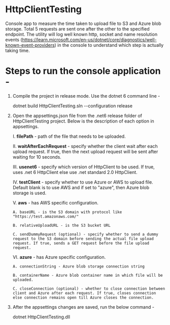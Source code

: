 # HttpClientTesting
Console app to measure the time taken to upload file to S3 and Azure blob storage. Total 5 requests are sent one after the other to the specified endpoint. The utility will log well known http, socket and name resolution events (https://learn.microsoft.com/en-us/dotnet/core/diagnostics/well-known-event-providers) in the console to understand which step is actually taking time.



# Steps to run the console application -

1. Compile the project in release mode. Use the dotnet 6 command line -

   dotnet build HttpClientTesting.sln --configuration release
   
2. Open the appsettings.json file from the .net6 release folder of HttpClientTesting project. Below is the description of each option in appsettings.
   
   I. **filePath** - path of the file that needs to be uploaded.
   
   II. **waitAfterEachRequest** - specify whether the client wait after each upload request. If true, then the next upload request will be sent after waiting for 10 seconds.
   
   III. **usenet6** - specify which version of HttpClient to be used. If true, uses .net 6 HttpClient else use .net standard 2.0 HttpClient.
   
   IV. **testClient** - specify whether to use Azure or AWS to upload file. Default blank is to use AWS and if set to "azure", then Azure blob storage is used.
   
   V. **aws** - has AWS specific configuration.
   
       A. baseURL - is the S3 domain with protocol like "https://test.amazonaws.com/"
      
       B. relativeUploadURL - is the S3 bucket URL
      
       C. sendDummyRequest (optional) - specify whether to send a dummy request to the S3 domain before sending the actual file upload request. If true, sends a GET request before the file upload request.
   
   VI. **azure** - has Azure specific configuration.
   
       A. connectionString - Azure blob storage connection string
       
       B. containerName - Azure blob container name in which file will be uploaded.
       
       C. closeConnection (optional) - whether to close connection between client and Azure after each request. If true, closes connection else connection remains open till Azure closes the connection.

3. After the appsettings changes are saved, run the below command -

   dotnet HttpClientTesting.dll

